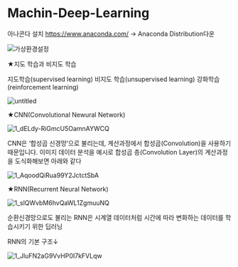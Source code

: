 # Machin-Deep-Learning
아나콘다 설치 
https://www.anaconda.com/ -> Anaconda Distribution다운


![가상환경설정](https://user-images.githubusercontent.com/110071838/198492075-1c3d8b6f-280f-481e-9ca8-316f4d9d61ea.png)


★지도 학습과 비지도 학습





지도학습(supervised learning)   비지도 학습(unsupervised learning)   강화학습(reinforcement learning)
    


![untitled](https://user-images.githubusercontent.com/110071838/198443765-314b5e8d-6f84-407b-8188-13053c5bb470.png)



★CNN(Convolutional Newural Network)


![1_dELdy-RiGmcU5OamnAYWCQ](https://user-images.githubusercontent.com/110071838/198449542-db28b4f8-d2e0-4e3b-af08-5fa67b611c9b.png)


CNN은 ‘합성곱 신경망’으로 불리는데, 계산과정에서 합성곱(Convolution)을 사용하기 때문입니다. 이미지 데이터 분석을 예시로 합성곱 층(Convolution Layer)의 계산과정을 도식화해보면 아래와 같다

![1_AqoodQiRua99Y2JctctSbA](https://user-images.githubusercontent.com/110071838/198456148-1764b695-c6a7-4445-885d-dbb4c5fff0c7.png)



★RNN(Recurrent Neural Network)

![1_slQWvbM6hvQaWL1ZgmuuNQ](https://user-images.githubusercontent.com/110071838/198456973-9e040dbb-7293-42f6-9024-7d93306b4d3e.png)


순환신경망으로도 불리는 RNN은 시계열 데이터처럼 시간에 따라 변화하는 데이터를 학습시키기 위한 딥러닝

RNN의 기본 구조↓

![1_JluFN2aG9VvHP0I7kFVLqw](https://user-images.githubusercontent.com/110071838/198457348-de4fd0cc-621b-484a-a851-f34a4bdbc0c7.png)



